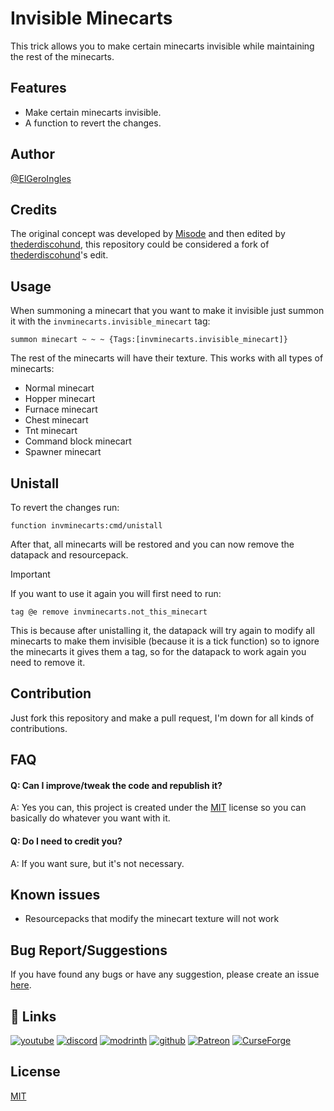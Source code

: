 
# Invisible Minecarts

This trick allows you to make certain minecarts invisible while maintaining the rest of the minecarts.

## Features

- Make certain minecarts invisible.
- A function to revert the changes.

## Author
[@ElGeroIngles](https://modrinth.com/user/ElGeroIngles)

## Credits
The original concept was developed by [Misode](https://discord.com/channels/154777837382008833/157097006500806656/678727705964838912) and then edited by [thederdiscohund](https://discord.com/channels/154777837382008833/157097006500806656/1082828169037496380), this repository could be considered a fork of [thederdiscohund](https://discord.com/channels/154777837382008833/157097006500806656/1082828169037496380)'s edit.

## Usage

When summoning a minecart that you want to make it invisible just summon it with the `invminecarts.invisible_minecart` tag:
```mcfunction
summon minecart ~ ~ ~ {Tags:[invminecarts.invisible_minecart]}
```

The rest of the minecarts will have their texture. This works with all types of minecarts:

- Normal minecart
- Hopper minecart
- Furnace minecart
- Chest minecart
- Tnt minecart
- Command block minecart
- Spawner minecart

## Unistall

To revert the changes run:

```mcfunction
function invminecarts:cmd/unistall
```

After that, all minecarts will be restored and you can now remove the datapack and resourcepack.

> [!IMPORTANT]  
> If you want to use it again you will first need to run:
> ```mcfunction
> tag @e remove invminecarts.not_this_minecart
> ```
> This is because after unistalling it, the datapack will try again to modify all minecarts to make them invisible (because it is a tick function) so to ignore the minecarts it gives them a tag, so for the datapack to work again you need to remove it.

## Contribution

Just fork this repository and make a pull request, I'm down for all kinds of contributions.

## FAQ

#### Q: Can I improve/tweak the code and republish it? 

A: Yes you can, this project is created under the [MIT](https://choosealicense.com/licenses/mit/) license so you can basically do whatever you want with it.

#### Q: Do I need to credit you?

A: If you want sure, but it's not necessary.

## Known issues

- Resourcepacks that modify the minecart texture will not work

## Bug Report/Suggestions
If you have found any bugs or have any suggestion, please create an issue [here](https://github.com/ElGeroIngles/invisible-minecarts-mc/issues).

## 🔗 Links
[![youtube](https://img.shields.io/badge/youtube-ff0000?style=for-the-badge&logo=youtube&logoColor=white)](https://www.youtube.com/@EclipseStudiosMC)
[![discord](https://img.shields.io/badge/discord-7289DA?style=for-the-badge&logo=discord&logoColor=white)](https://discord.gg/4pYjW9btNc)
[![modrinth](https://img.shields.io/badge/modrinth-5AD770?style=for-the-badge&logo=modrinth&logoColor=white)](https://modrinth.com/organization/eclipse-studios)
[![github](https://img.shields.io/badge/github-000000?style=for-the-badge&logo=github&logoColor=white)](https://github.com/EclipseStudiosMC)
[![Patreon](https://img.shields.io/badge/Patreon-f96854?style=for-the-badge&logo=patreon&logoColor=white)](https://www.patreon.com/EclipseStudios447)
[![CurseForge](https://img.shields.io/badge/Curseforge-0D0D0D?style=for-the-badge&logo=curseforge&logoColor=white)](https://www.curseforge.com/members/elgeroingles/projects)

## License

[MIT](https://choosealicense.com/licenses/mit/)
